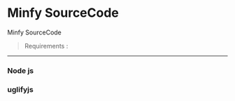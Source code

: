 # Minfy SourceCode
 Minfy SourceCode
 
 
> Requirements :
**************************
### Node js
### uglifyjs
